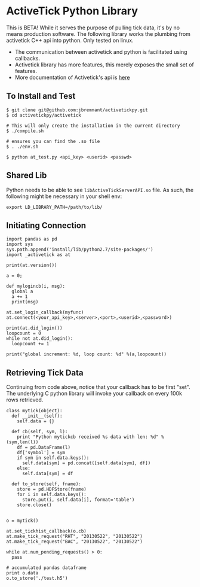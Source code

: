 # ActiveTick Python Library

This is BETA! While it serves the purpose of pulling tick data, it's by no means production software.
The following library works the plumbing from activetick C++ api into python.
Only tested on linux.

* The communication between activetick and python is facilitated using callbacks.
* Activetick library has more features, this merely exposes the small set of features.
* More documentation of Activetick's api is
  [here](http://www.activetick.com/activetick/contents/PersonalServicesDataAPIDownload.aspx)


## To Install and Test

```
$ git clone git@github.com:jbremnant/activetickpy.git
$ cd activetickpy/activetick

# This will only create the installation in the current directory
$ ./compile.sh  

# ensures you can find the .so file
$ . ./env.sh  

$ python at_test.py <api_key> <userid> <passwd>
```

## Shared Lib

Python needs to be able to see `libActiveTickServerAPI.so` file. As such, the following
might be necessary in your shell env:

```
export LD_LIBRARY_PATH=/path/to/lib/
```

## Initiating Connection

```{python}
import pandas as pd
import sys
sys.path.append('install/lib/python2.7/site-packages/')
import _activetick as at

print(at.version())

a = 0;

def mylogincb(i, msg):
  global a
  a += 1
  print(msg)

at.set_login_callback(myfunc)
at.connect(<your_api_key>,<server>,<port>,<userid>,<password>)

print(at.did_login())
loopcount = 0
while not at.did_login():
  loopcount += 1

print("global increment: %d, loop count: %d" %(a,loopcount))
```

## Retrieving Tick Data

Continuing from code above, notice that your callback has to be first "set".
The underlying C python library will invoke your callback on every 100k rows retrieved.

```{python}
class mytick(object):
  def __init__(self):
    self.data = {}

  def cb(self, sym, l):
    print "Python mytickcb received %s data with len: %d" % (sym,len(l))
    df = pd.DataFrame(l)
    df['symbol'] = sym
    if sym in self.data.keys():
      self.data[sym] = pd.concat([self.data[sym], df])
    else:
      self.data[sym] = df

  def to_store(self, fname):
    store = pd.HDFStore(fname)
    for i in self.data.keys():
      store.put(i, self.data[i], format='table')
    store.close()


o = mytick()

at.set_tickhist_callback(o.cb)
at.make_tick_request("RHT", "20130522", "20130522")
at.make_tick_request("BAC", "20130522", "20130522")

while at.num_pending_requests() > 0:
  pass

# accumulated pandas dataframe
print o.data
o.to_store('./test.h5')
```
